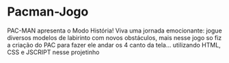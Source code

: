 # Pacman-Jogo
PAC-MAN apresenta o Modo História! Viva uma jornada emocionante: jogue diversos modelos de labirinto com novos obstáculos, mais nesse jogo so fiz a criação do PAC para fazer ele andar os 4 canto da tela... utilizando HTML, CSS e JSCRIPT nesse projetinho
